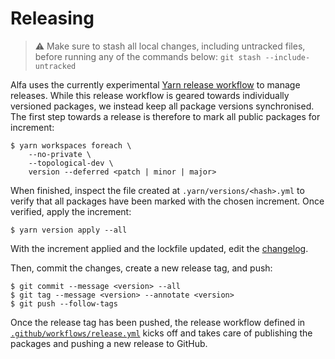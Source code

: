 # Releasing

> :warning: Make sure to stash all local changes, including untracked files, before running any of the commands below: `git stash --include-untracked`

Alfa uses the currently experimental [Yarn release workflow](https://yarnpkg.com/features/release-workflow) to manage releases. While this release workflow is geared towards individually versioned packages, we instead keep all package versions synchronised. The first step towards a release is therefore to mark all public packages for increment:

```console
$ yarn workspaces foreach \
    --no-private \
    --topological-dev \
    version --deferred <patch | minor | major>
```

When finished, inspect the file created at `.yarn/versions/<hash>.yml` to verify that all packages have been marked with the chosen increment. Once verified, apply the increment:

```console
$ yarn version apply --all
```

With the increment applied and the lockfile updated, edit the [changelog](../CHANGELOG.md).

Then, commit the changes, create a new release tag, and push:

```console
$ git commit --message <version> --all
$ git tag --message <version> --annotate <version>
$ git push --follow-tags
```

Once the release tag has been pushed, the release workflow defined in [`.github/workflows/release.yml`](../.github/workflows/release.yml) kicks off and takes care of publishing the packages and pushing a new release to GitHub.
